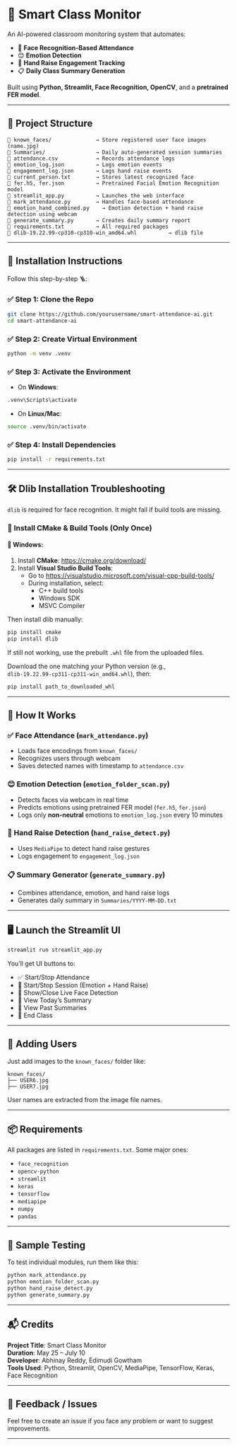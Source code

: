 # 📸 Smart Class Monitor

An AI-powered classroom monitoring system that automates:

- 🎯 **Face Recognition-Based Attendance**
- 😊 **Emotion Detection**
- 🙋 **Hand Raise Engagement Tracking**
- 📋 **Daily Class Summary Generation**

Built using **Python, Streamlit, Face Recognition, OpenCV**, and a **pretrained FER model**.

---

## 📂 Project Structure

```
📁 known_faces/              → Store registered user face images (name.jpg)
📁 Summaries/                → Daily auto-generated session summaries
📄 attendance.csv            → Records attendance logs
📄 emotion_log.json          → Logs emotion events
📄 engagement_log.json       → Logs hand raise events
📄 current_person.txt        → Stores latest recognized face
📄 fer.h5, fer.json          → Pretrained Facial Emotion Recognition model
📄 streamlit_app.py          → Launches the web interface
📄 mark_attendance.py        → Handles face-based attendance
📄 emotion_hand_combined.py    → Emotion detection + hand raise detection using webcam
📄 generate_summary.py       → Creates daily summary report
📄 requirements.txt          → All required packages
📄 dlib-19.22.99-cp310-cp310-win_amd64.whl          → dlib file
```

---

## 🔧 Installation Instructions

Follow this step-by-step 🪜:

### ✅ Step 1: Clone the Repo

```bash
git clone https://github.com/yourusername/smart-attendance-ai.git
cd smart-attendance-ai
```

### ✅ Step 2: Create Virtual Environment

```bash
python -m venv .venv
```

### ✅ Step 3: Activate the Environment

- On **Windows**:

```bash
.venv\Scripts\activate
```

- On **Linux/Mac**:

```bash
source .venv/bin/activate
```

### ✅ Step 4: Install Dependencies

```bash
pip install -r requirements.txt
```

---

## 🛠️ Dlib Installation Troubleshooting

`dlib` is required for face recognition. It might fail if build tools are missing.

### 🧱 Install CMake & Build Tools (Only Once)

#### 🔹 Windows:

1. Install **CMake**: https://cmake.org/download/
2. Install **Visual Studio Build Tools**:
   - Go to https://visualstudio.microsoft.com/visual-cpp-build-tools/
   - During installation, select:
     - C++ build tools
     - Windows SDK
     - MSVC Compiler

Then install dlib manually:

```bash
pip install cmake
pip install dlib
```

If still not working, use the prebuilt `.whl` file from the uploaded files.

Download the one matching your Python version (e.g., `dlib‑19.22.99‑cp311‑cp311‑win_amd64.whl`), then:

```bash
pip install path_to_downloaded_whl
```

---

## 🧠 How It Works

### ✅ Face Attendance (`mark_attendance.py`)
- Loads face encodings from `known_faces/`
- Recognizes users through webcam
- Saves detected names with timestamp to `attendance.csv`

### 😊 Emotion Detection (`emotion_folder_scan.py`)
- Detects faces via webcam in real time
- Predicts emotions using pretrained FER model (`fer.h5`, `fer.json`)
- Logs only **non-neutral** emotions to `emotion_log.json` every 10 minutes

### 🙋 Hand Raise Detection (`hand_raise_detect.py`)
- Uses `MediaPipe` to detect hand raise gestures
- Logs engagement to `engagement_log.json`

### 📋 Summary Generator (`generate_summary.py`)
- Combines attendance, emotion, and hand raise logs
- Generates daily summary in `Summaries/YYYY-MM-DD.txt`

---

## 🖥️ Launch the Streamlit UI

```bash
streamlit run streamlit_app.py
```

You’ll get UI buttons to:

- ✅ Start/Stop Attendance
- 📡 Start/Stop Session (Emotion + Hand Raise)
- 🔁 Show/Close Live Face Detection
- 📅 View Today’s Summary
- 📂 View Past Summaries
- 🛑 End Class

---

## 📸 Adding Users

Just add images to the `known_faces/` folder like:

```
known_faces/
├── USER6.jpg
├── USER7.jpg
```

User names are extracted from the image file names.

---

## 📦 Requirements

All packages are listed in `requirements.txt`. Some major ones:

- `face_recognition`
- `opencv-python`
- `streamlit`
- `keras`
- `tensorflow`
- `mediapipe`
- `numpy`
- `pandas`

---

## 🧪 Sample Testing

To test individual modules, run them like this:

```bash
python mark_attendance.py
python emotion_folder_scan.py
python hand_raise_detect.py
python generate_summary.py
```

---

## 📬 Credits

**Project Title**: Smart Class Monitor  
**Duration**: May 25 – July 10  
**Developer**: Abhinay Reddy, Edimudi Gowtham  
**Tools Used**: Python, Streamlit, OpenCV, MediaPipe, TensorFlow, Keras, Face Recognition

---

## 🙌 Feedback / Issues

Feel free to create an issue if you face any problem or want to suggest improvements.

---
